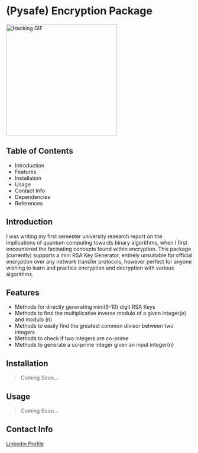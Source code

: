 # (Pysafe) Encryption Package
<img src="https://i.giphy.com/media/v1.Y2lkPTc5MGI3NjExZGh0OXg2Ym53d25oMWNlM2Mxamt6bDN3ZmwxMDcwOWJpdHdrdXd0OCZlcD12MV9pbnRlcm5hbF9naWZfYnlfaWQmY3Q9Zw/6OrCT1jVbonHG/giphy.gif" alt="Hacking GIF" width="300">

## Table of Contents
- Introduction
- Features
- Installation
- Usage
- Contact Info
- Dependencies
- References

## Introduction
I was writing my first semester university research report on the implications of quantum computing towards binary algorithms, when I first encountered the facinating concepts found within encryption. This package (currently) supports a mini RSA Key Generator, entirely unsuitable for official encryption over any network transfer protocols, however perfect for anyone wishing to learn and practice encryption and decryption with various algorithms.

## Features
- Methods for directly generating mini(6-10) digit RSA Keys
- Methods to find the multiplicative inverse modulo of a given integer(e) and modulo (n)
- Methods to easily find the greatest common divisor between two integers
- Methods to check if two integers are co-prime
- Methods to generate a co-prime integer given an input integer(n)

## Installation
> Coming Soon...

## Usage
> Coming Soon...

## Contact Info
[Linkedin Profile](https://www.linkedin.com/in/christian-damete-yeboa-bb79442a3/)